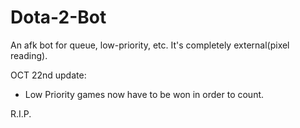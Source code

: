# Dota-2-Bot
An afk bot for queue, low-priority, etc. It's completely external(pixel reading).

OCT 22nd update:
- Low Priority games now have to be won in order to count.

R.I.P.

